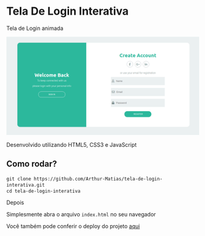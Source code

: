 # Tela De Login Interativa

Tela de Login animada

![alt text](https://github.com/Arthur-Matias/tela-de-login-interativa/blob/master/src/assets/Captura%20de%20tela%20de%202020-07-03%2019-23-01.png?raw=true)

Desenvolvido utilizando HTML5, CSS3 e JavaScript

## Como rodar?

    git clone https://github.com/Arthur-Matias/tela-de-login-interativa.git
    cd tela-de-login-interativa

Depois 

Simplesmente abra o arquivo `index.html` no seu navegador

Você também pode conferir o deploy do projeto [aqui](https://arthur-matias.github.io/tela-de-login-interativa/)
